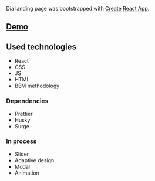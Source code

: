 Dia landing page was bootstrapped with [Create React App](https://github.com/facebook/create-react-app).
## [Demo](http://jukachu-dia-landing.surge.sh/)

## Used technologies

- React
- CSS
- JS
- HTML
- BEM methodology

### Dependencies

- Prettier
- Husky
- Surge

### In process

- Slider
- Adaptive design
- Modal
- Animation
